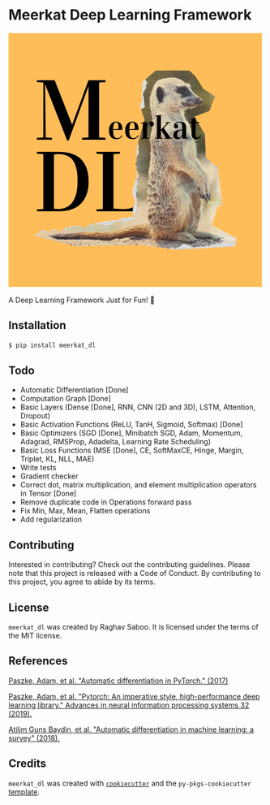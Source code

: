 # Meerkat Deep Learning Framework

![MeerkatDL](./misc/meerkatdl.png)

A Deep Learning Framework Just for Fun! 🥳

## Installation

```bash
$ pip install meerkat_dl
```

## Todo

- Automatic Differentiation [Done]
- Computation Graph [Done]
- Basic Layers (Dense [Done], RNN, CNN (2D and 3D), LSTM, Attention, Dropout)
- Basic Activation Functions (ReLU, TanH, Sigmoid, Softmax) [Done]
- Basic Optimizers (SGD [Done], Minibatch SGD, Adam, Momentum, Adagrad, RMSProp, Adadelta, Learning Rate Scheduling)
- Basic Loss Functions (MSE [Done], CE, SoftMaxCE, Hinge, Margin, Triplet, KL, NLL, MAE)
- Write tests
- Gradient checker
- Correct dot, matrix multiplication, and element multiplication operators in Tensor [Done]
- Remove duplicate code in Operations forward pass
- Fix Min, Max, Mean, Flatten operations
- Add regularization

## Contributing

Interested in contributing? Check out the contributing guidelines. Please note that this project is released with a Code of Conduct. By contributing to this project, you agree to abide by its terms.

## License

`meerkat_dl` was created by Raghav Saboo. It is licensed under the terms of the MIT license.

## References

[Paszke, Adam, et al. "Automatic differentiation in PyTorch." (2017)](https://openreview.net/pdf?id=BJJsrmfCZ)

[Paszke, Adam, et al. "Pytorch: An imperative style, high-performance deep learning library." Advances in neural information processing systems 32 (2019).](https://proceedings.neurips.cc/paper_files/paper/2019/hash/bdbca288fee7f92f2bfa9f7012727740-Abstract.html)

[Atilim Guns Baydin, et al. "Automatic differentiation in machine learning: a survey" (2018).](https://arxiv.org/pdf/1502.05767.pdf)

## Credits

`meerkat_dl` was created with [`cookiecutter`](https://cookiecutter.readthedocs.io/en/latest/) and the `py-pkgs-cookiecutter` [template](https://github.com/py-pkgs/py-pkgs-cookiecutter).
